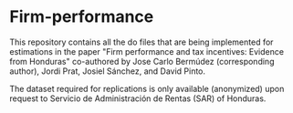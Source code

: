 # Firm-performance
This repository contains all the do files that are being implemented for estimations in the paper "Firm performance and tax incentives: Evidence from Honduras" co-authored by Jose Carlo Bermúdez (corresponding author), Jordi Prat, Josiel Sánchez, and David Pinto.

The dataset required for replications is only available (anonymized) upon request to Servicio de Administración de Rentas (SAR) of Honduras. 
